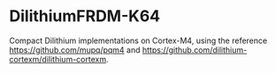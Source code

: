 # DilithiumFRDM-K64
Compact Dilithium implementations on Cortex-M4, using the reference https://github.com/mupq/pqm4 and https://github.com/dilithium-cortexm/dilithium-cortexm.
